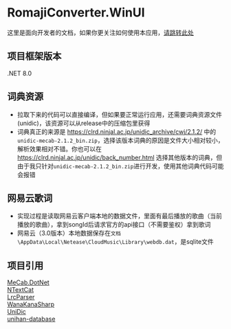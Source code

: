 # RomajiConverter.WinUI
这里是面向开发者的文档，如果你更关注如何使用本应用，[请跳转此处](https://github.com/xyh20180101/RomajiConverter.WinUI/blob/main/doc/README.md)

## 项目框架版本
.NET 8.0

## 词典资源
- 拉取下来的代码可以直接编译，但如果要正常运行应用，还需要词典资源文件(unidic)，该资源可以从release中的压缩包里获得
- 词典真正的来源是 https://clrd.ninjal.ac.jp/unidic_archive/cwj/2.1.2/ 中的`unidic-mecab-2.1.2_bin.zip`，选择该版本词典的原因是文件大小相对较小，解析效果相对不错。你也可以在 https://clrd.ninjal.ac.jp/unidic/back_number.html 选择其他版本的词典，但由于我只针对`unidic-mecab-2.1.2_bin.zip`进行开发，使用其他词典代码可能会报错

## 网易云歌词
- 实现过程是读取网易云客户端本地的数据文件，里面有最后播放的歌曲（当前播放的歌曲），拿到songId后请求官方的api接口（不需要鉴权）拿到歌词
- 网易云（3.0版本）本地数据保存在`文档\AppData\Local\Netease\CloudMusic\Library\webdb.dat`，是sqlite文件


## 项目引用
[MeCab.DotNet](https://github.com/kekyo/MeCab.DotNet)  
[NTextCat](https://github.com/ivanakcheurov/ntextcat)  
[LrcParser](https://github.com/OpportunityLiu/LrcParser)  
[WanaKanaSharp](https://github.com/caguiclajmg/WanaKanaSharp)  
[UniDic](https://clrd.ninjal.ac.jp/unidic/)  
[unihan-database](https://github.com/unicode-org/unihan-database)